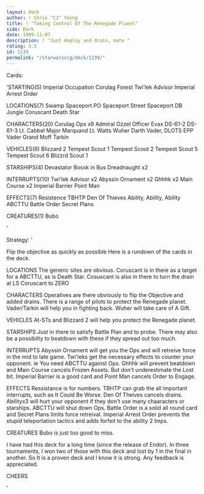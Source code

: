 ```yaml
---
layout: deck
author: ! Chris "CJ" Young
title: ! "Taking Control Of The Renegade Planet"
side: Dark
date: 1999-11-07
description: ! "Just deploy and drain, mate "
rating: 3.5
id: 1139
permalink: "/starwarsccg/deck/1139/"
---
```

Cards: 

'STARTING(5)
Imperial Occupation
Corulag
Forest
Twi'lek Advisor
Imperial Arrest Order

LOCATIONS(7)
Swamp
Spaceport PO
Spaceport Street
Spaceport DB
Jungle
Coruscant
Death Star

CHARACTERS(20)
Corulag Ops x9
Admiral Ozzel
Officer Evax
DS-61-2
DS-61-3
Lt. Cabbel
Major Marquand
Lt. Watts
Wuher
Darth Vader, DLOTS
EPP Vader
Grand Moff Tarkin

VEHICLES(6)
Blizzard 2
Tempest Scout 1
Tempest Scout 2
Tempest Scout 5
Tempest Scout 6
Blizzrd Scout 1

STARSHIPS(4)
Devastator
Bossk in Bus
Dreadnaught x2

INTERRUPTS(10)
Twi'lek Advisor x2
Abyssin Ornament x2
Ghhhk x2
Main Course x2
Imperial Barrier
Point Man

EFFECTS(7)
Resistence
TBHTP
Den Of Thieves
Ability, Ability, Ability
ABCTTU
Battle Order
Secret Plans

CREATURES(1)
Bubo

'

Strategy: '

Flip the objective as quickly as possible 
Here is a rundown of the cards in the deck.

LOCATIONS
The generic sites are obvious. Coruscant is in
there as a target for a ABCTTU, as is Death Star.
Cosuscant is also in there to turn the drain at LS
Coruscant to ZERO 

CHARACTERS
Operatives are there obviously to flip the Objective
and added drains. There is a range of pilots to
protect the Renegade planet. Vader/Tarkin will help
you in fighting back. Wuher will take care of A Gift.

VEHICLES
At-STs and Blizzard 2 will help you protect the
Renegade planet.

STARSHIPS
Just in there to satisfy Battle Plan and to probe.
There may also be a possibilty to beatdown with
these if they spread out too much.

INTERRUPTS
Abyssin Ornament will get you the Ops and will
retreive force in the mid to late game. Twi'leks
get the necessary effects to counter your opponent.
ie You need ABCTTU against Ops. Ghhhk will prevent
beatdown and Main Course cancels Frozen Assets.
But don't underestimate the Lost bit. Imperial
Barrier is a good card and Point Man cancels
Order to Engage.

EFFECTS
Ressistance is for numbers. TBHTP can grab the all
important interrupts, such as It Could Be Worse.
Den Of Theives cancels drains. Abilityx3 will
hurt your opponent if they don't use many
chaaracters or starships. ABCTTU will shut down Ops.
Battle Order is a solid all round card and Secret
Plans limits force retreival. Imperial Arrest Order
prevents the stupid teleportation tactics and
adds forfeit to the ability 2 Imps.

CREATURES
Bubo is just too good to miss.

I have had this deck for a long time (since the
release of Endor). In three tournaments, I won
two of those  with this deck and lost by 1 in the
final in another. So It is a proven deck and I
know it is strong. Any feedback is appreciated.

CHEERS 

'

